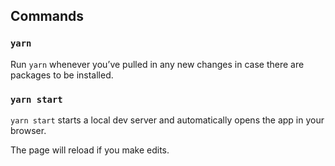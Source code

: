 ## Commands

### `yarn`

Run `yarn` whenever you’ve pulled in any new changes in case there are packages to be installed.

### `yarn start`

`yarn start` starts a local dev server and automatically opens the app in your browser.

The page will reload if you make edits.
